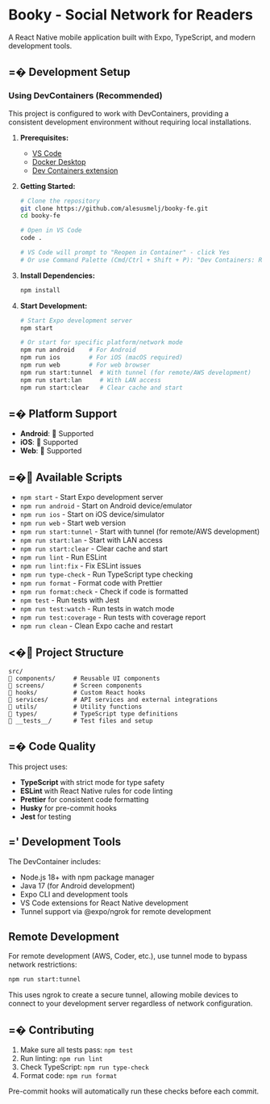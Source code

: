# Booky - Social Network for Readers

A React Native mobile application built with Expo, TypeScript, and modern development tools.

## =� Development Setup

### Using DevContainers (Recommended)

This project is configured to work with DevContainers, providing a consistent development environment without requiring local installations.

1. **Prerequisites:**
   - [VS Code](https://code.visualstudio.com/)
   - [Docker Desktop](https://www.docker.com/products/docker-desktop/)
   - [Dev Containers extension](https://marketplace.visualstudio.com/items?itemName=ms-vscode-remote.remote-containers)

2. **Getting Started:**

   ```bash
   # Clone the repository
   git clone https://github.com/alesusmelj/booky-fe.git
   cd booky-fe

   # Open in VS Code
   code .

   # VS Code will prompt to "Reopen in Container" - click Yes
   # Or use Command Palette (Cmd/Ctrl + Shift + P): "Dev Containers: Reopen in Container"
   ```

3. **Install Dependencies:**

   ```bash
   npm install
   ```

4. **Start Development:**

   ```bash
   # Start Expo development server
   npm start

   # Or start for specific platform/network mode
   npm run android    # For Android
   npm run ios        # For iOS (macOS required)  
   npm run web        # For web browser
   npm run start:tunnel  # With tunnel (for remote/AWS development)
   npm run start:lan     # With LAN access
   npm run start:clear   # Clear cache and start
   ```

## =� Platform Support

- **Android**:  Supported
- **iOS**:  Supported
- **Web**:  Supported

## =� Available Scripts

- `npm start` - Start Expo development server
- `npm run android` - Start on Android device/emulator
- `npm run ios` - Start on iOS device/simulator  
- `npm run web` - Start web version
- `npm run start:tunnel` - Start with tunnel (for remote/AWS development)
- `npm run start:lan` - Start with LAN access
- `npm run start:clear` - Clear cache and start
- `npm run lint` - Run ESLint
- `npm run lint:fix` - Fix ESLint issues
- `npm run type-check` - Run TypeScript type checking
- `npm run format` - Format code with Prettier
- `npm run format:check` - Check if code is formatted
- `npm test` - Run tests with Jest
- `npm run test:watch` - Run tests in watch mode
- `npm run test:coverage` - Run tests with coverage report
- `npm run clean` - Clean Expo cache and restart

## <� Project Structure

```
src/
   components/     # Reusable UI components
   screens/        # Screen components
   hooks/          # Custom React hooks
   services/       # API services and external integrations
   utils/          # Utility functions
   types/          # TypeScript type definitions
   __tests__/      # Test files and setup
```

## =� Code Quality

This project uses:

- **TypeScript** with strict mode for type safety
- **ESLint** with React Native rules for code linting
- **Prettier** for consistent code formatting
- **Husky** for pre-commit hooks
- **Jest** for testing

## =' Development Tools

The DevContainer includes:

- Node.js 18+ with npm package manager
- Java 17 (for Android development)
- Expo CLI and development tools
- VS Code extensions for React Native development
- Tunnel support via @expo/ngrok for remote development

## Remote Development

For remote development (AWS, Coder, etc.), use tunnel mode to bypass network restrictions:

```bash
npm run start:tunnel
```

This uses ngrok to create a secure tunnel, allowing mobile devices to connect to your development server regardless of network configuration.

## =� Contributing

1. Make sure all tests pass: `npm test`
2. Run linting: `npm run lint`
3. Check TypeScript: `npm run type-check`
4. Format code: `npm run format`

Pre-commit hooks will automatically run these checks before each commit.
